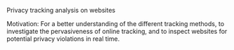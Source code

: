 Privacy tracking analysis on websites

Motivation:
For a better understanding of the different tracking methods, to investigate the pervasiveness of online tracking, and to inspect websites for potential privacy violations in real time.
